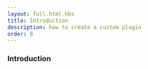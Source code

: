 ```yaml
---
layout: full.html.hbs
title: Introduction
description: how to create a custom plugin
order: 0
---
```


### Introduction
